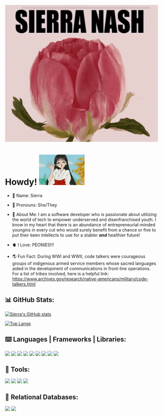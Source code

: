 <img src="peony.gif" width="100%" height="450px">

# Howdy! <img src="sailormars.gif" height="100px" width="150px"> 

- 🌄 Name: Sierra

- 🎀 Pronouns: She/They

- 📖 About Me: I am a software developer who is passionate about utilizing the world of tech to empower underserved and disenfranchised youth. I know in my heart that there is an abundance of entrepreneurial-minded youngins in every cut who would surely benefit from a chance or five to put their keen intellects to use for a stabler ***and*** healthier future! 

- 🫀 I Love: PEONIES!!! 

- 🌎 Fun Fact: During WWI and WWII, code talkers were courageous groups of indigenous armed service members whose sacred languages aided in the development of communications in front-line operations. For a list of tribes involved, here is a helpful link: https://www.archives.gov/research/native-americans/military/code-talkers.html 

## 📊 GitHub Stats:
[![Sierra's GitHub stats](https://github-readme-stats.vercel.app/api?username=sasianan19&count_private=true&show_icons=true&theme=dracula)](https://github.com/anuraghazra/github-readme-stats)

[![Top Langs](https://github-readme-stats.vercel.app/api/top-langs/?username=sasianan19&layout=compact&theme=dracula)](https://github.com/anuraghazra/github-readme-stats)

## ⌨️ Languages | Frameworks | Libraries:
<div>
    <p>
        <img src="https://cdn.jsdelivr.net/gh/devicons/devicon/icons/html5/html5-original-wordmark.svg" height="50px"/>
        <img src="https://img.shields.io/badge/-HTML5-#E34F26?logo=html5&logoColor=white&style=plastic">
        <img src="https://cdn.jsdelivr.net/gh/devicons/devicon/icons/css3/css3-original-wordmark.svg" height="50px"/>
        <img src="https://cdn.jsdelivr.net/gh/devicons/devicon/icons/javascript/javascript-original.svg" height="50px"/>
        <img src="https://cdn.jsdelivr.net/gh/devicons/devicon/icons/python/python-original-wordmark.svg" height="50px"/>
        <img src="https://cdn.jsdelivr.net/gh/devicons/devicon/icons/bootstrap/bootstrap-original-wordmark.svg" height="50px"/>
        <img src="https://cdn.jsdelivr.net/gh/devicons/devicon/icons/django/django-plain.svg" height="50px"/>
        <img src="https://cdn.jsdelivr.net/gh/devicons/devicon/icons/jasmine/jasmine-plain-wordmark.svg" height="50px"/>      
        <img src="https://cdn.jsdelivr.net/gh/devicons/devicon/icons/jquery/jquery-original-wordmark.svg" height="50px"/>
    </p>
</div>
          
## 🧰 Tools:
<div background-color="white">
    <p>
        <img src="https://cdn.jsdelivr.net/gh/devicons/devicon/icons/git/git-original-wordmark.svg" height="50px"/>
        <img src="https://cdn.jsdelivr.net/gh/devicons/devicon/icons/github/github-original-wordmark.svg" height="50px"/>
        <img src="https://cdn.jsdelivr.net/gh/devicons/devicon/icons/nodejs/nodejs-original.svg" height="50px"/>
        <img src="https://cdn.jsdelivr.net/gh/devicons/devicon/icons/vscode/vscode-original-wordmark.svg" height="50px"/>    
    </p>
</div>             

## 📓 Relational Databases:
<div>
    <p>
        <img src="https://cdn.jsdelivr.net/gh/devicons/devicon/icons/sqlite/sqlite-original-wordmark.svg" height="50px"/>
        <img src="https://cdn.jsdelivr.net/gh/devicons/devicon/icons/mysql/mysql-original-wordmark.svg" height="50px"/>
    </p>
</div>         
          
          
                
          
